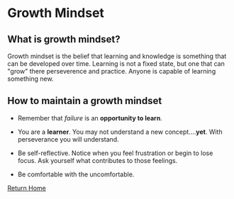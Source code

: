 # Growth Mindset 

## What is growth mindset?

Growth mindset is the belief that learning and knowledge is something that can be developed over time. Learning is not a fixed state, but one that can "grow" there perseverence and practice. Anyone is capable of learning something new.

## How to maintain a growth mindset

* Remember that *failure* is an **opportunity to learn**.

* You are a **learner**. You may not understand a new concept....**yet**. With perseverance you will understand.
* Be self-reflective. Notice when you feel frustration or begin to lose focus. Ask yourself what contributes to those feelings.
* Be comfortable with the uncomfortable.

[Return Home](README.md)